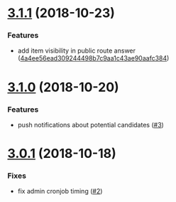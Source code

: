 <a name="3.1.1"></a>
# [3.1.1](https://github.com/fluster/fluster-backend/compare/v3.1.0...v3.1.1) (2018-10-23)

### Features

* add item visibility in public route answer ([4a4ee56ead309244498b7c9aa1c43ae90aafc384](https://github.com/fluster/fluster-backend/commit/4a4ee56ead309244498b7c9aa1c43ae90aafc384))

<a name="3.1.0"></a>
# [3.1.0](https://github.com/fluster/fluster-backend/compare/v3.0.1...v3.1.0) (2018-10-20)

### Features

* push notifications about potential candidates ([#3](https://github.com/fluster/fluster-backend/issues/3))

<a name="3.0.1"></a>
# [3.0.1](https://github.com/fluster/fluster-backend/compare/v3.0.0...v3.0.1) (2018-10-18)

### Fixes

* fix admin cronjob timing ([#2](https://github.com/fluster/fluster-backend/issues/2))
